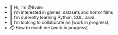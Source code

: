 - 👋 Hi, I’m @Bvaio
- 👀 I’m interested in games, datasets and horror films
- 🌱 I’m currently learning Python, SQL, Java
- 💞️ I’m looking to collaborate on (work in progress)
- 📫 How to reach me (work in progress)

<!---
Bvaio/Bvaio is a ✨ special ✨ repository because its `README.md` (this file) appears on your GitHub profile.
You can click the Preview link to take a look at your changes.
--->

